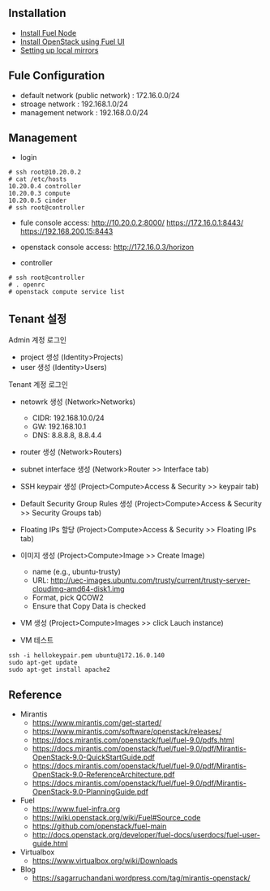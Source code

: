 
## Installation
- [Install Fuel Node](https://docs.mirantis.com/openstack/fuel/fuel-9.0/quickstart-guide.html#introduction)
- [Install OpenStack using Fuel UI](https://www.mirantis.com/blog/now-zero-openstack-hosted-website-4-easy-steps/)
- [Setting up local mirrors](https://docs.mirantis.com/openstack/fuel/fuel-8.0/operations.html#downloading-ubuntu-system-packages)
## Fule Configuration
- default network (public network) : 172.16.0.0/24
- stroage network : 192.168.1.0/24
- management network : 192.168.0.0/24

## Management
- login
```
# ssh root@10.20.0.2
# cat /etc/hosts
10.20.0.4 controller 
10.20.0.3 compute 
10.20.0.5 cinder 
# ssh root@controller
```
- fule console access: http://10.20.0.2:8000/ https://172.16.0.1:8443/ https://192.168.200.15:8443
- openstack console access: http://172.16.0.3/horizon

- controller
```
# ssh root@controller
# . openrc
# openstack compute service list
```

## Tenant 설정 

Admin 계정 로그인
- project 생성 (Identity>Projects)
- user 생성 (Identity>Users)

Tenant 계정 로그인
- netowrk 생성 (Network>Networks)
  - CIDR: 192.168.10.0/24
  - GW: 192.168.10.1
  - DNS: 8.8.8.8, 8.8.4.4
- router 생성 (Network>Routers)
- subnet interface 생성 (Network>Router >> Interface tab)
- SSH keypair 생성 (Project>Compute>Access & Security >> keypair tab)
- Default Security Group Rules 생성 (Project>Compute>Access & Security >> Security Groups tab)
- Floating IPs 할당 (Project>Compute>Access & Security >> Floating IPs tab)

- 이미지 생성 (Project>Compute>Image >> Create Image)
  - name (e.g., ubuntu-trusty)
  - URL: http://uec-images.ubuntu.com/trusty/current/trusty-server-cloudimg-amd64-disk1.img
  - Format, pick QCOW2
  - Ensure that Copy Data is checked
- VM 생성 (Project>Compute>Images >> click Lauch instance)
- VM 테스트 
```
ssh -i hellokeypair.pem ubuntu@172.16.0.140
sudo apt-get update
sudo apt-get install apache2
```

## Reference
- Mirantis
  - https://www.mirantis.com/get-started/
  - https://www.mirantis.com/software/openstack/releases/
  - https://docs.mirantis.com/openstack/fuel/fuel-9.0/pdfs.html
  - https://docs.mirantis.com/openstack/fuel/fuel-9.0/pdf/Mirantis-OpenStack-9.0-QuickStartGuide.pdf
  - https://docs.mirantis.com/openstack/fuel/fuel-9.0/pdf/Mirantis-OpenStack-9.0-ReferenceArchitecture.pdf
  - https://docs.mirantis.com/openstack/fuel/fuel-9.0/pdf/Mirantis-OpenStack-9.0-PlanningGuide.pdf
- Fuel
  - https://www.fuel-infra.org
  - https://wiki.openstack.org/wiki/Fuel#Source_code
  - https://github.com/openstack/fuel-main
  - http://docs.openstack.org/developer/fuel-docs/userdocs/fuel-user-guide.html
- Virtualbox
  - https://www.virtualbox.org/wiki/Downloads
- Blog
  - https://sagarruchandani.wordpress.com/tag/mirantis-openstack/
